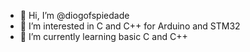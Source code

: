 - 👋 Hi, I’m @diogofspiedade
- 👀 I’m interested in C and C++ for Arduino and STM32
- 🌱 I’m currently learning basic C and C++


<!---
diogofspiedade/diogofspiedade is a ✨ special ✨ repository because its `README.md` (this file) appears on your GitHub profile.
You can click the Preview link to take a look at your changes.
--->
